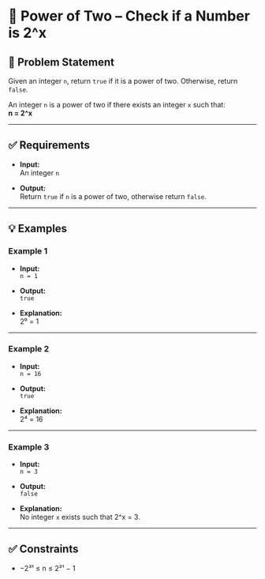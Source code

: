 # 🔢 Power of Two – Check if a Number is 2^x

## 📝 Problem Statement

Given an integer `n`, return `true` if it is a power of two. Otherwise, return `false`.

An integer `n` is a power of two if there exists an integer `x` such that:  
**n = 2^x**

---

## ✅ Requirements

- **Input:**  
  An integer `n`

- **Output:**  
  Return `true` if `n` is a power of two, otherwise return `false`.

---

## 💡 Examples

### Example 1
- **Input:**  
  `n = 1`

- **Output:**  
  `true`

- **Explanation:**  
  2⁰ = 1

---

### Example 2
- **Input:**  
  `n = 16`

- **Output:**  
  `true`

- **Explanation:**  
  2⁴ = 16

---

### Example 3
- **Input:**  
  `n = 3`

- **Output:**  
  `false`

- **Explanation:**  
  No integer `x` exists such that 2^x = 3.

---

## ✅ Constraints

- −2³¹ ≤ n ≤ 2³¹ − 1
